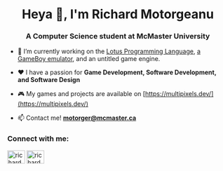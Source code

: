 <h1 align="center">Heya 👋, I'm Richard Motorgeanu</h1>
<h3 align="center">A Computer Science student at McMaster University</h3>

- 🔭 I’m currently working on the [Lotus Programming Language](https://github.com/Multipixels/lotus-lang), [a GameBoy emulator](https://github.com/Multipixels/untitled-game-boy-emulator), and an untitled game engine.
  
- ❤ I have a passion for **Game Development, Software Development, and Software Design**

- 🎮 My games and projects are available on [https://multipixels.dev/](https://multipixels.dev/)

- 📫 Contact me! **motorger@mcmaster.ca**

<h3 align="left">Connect with me:</h3>
<p align="left">
<a href="https://linkedin.com/in/richard-motorgeanu" target="blank"><img align="center" src="https://raw.githubusercontent.com/rahuldkjain/github-profile-readme-generator/master/src/images/icons/Social/linked-in-alt.svg" alt="richard-motorgeanu" height="30" width="40" /></a>
<a href="https://www.youtube.com/channel/UCszOrjz1v_nySD5mkAOagQw" target="blank"><img align="center" src="https://raw.githubusercontent.com/rahuldkjain/github-profile-readme-generator/master/src/images/icons/Social/youtube.svg" alt="richard-motorgeanu" height="30" width="40" /></a>
</p>


